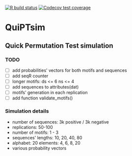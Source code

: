 <!-- badges: start -->
[![R build status](https://github.com/jakubkala/QuiPTsim/workflows/R-CMD-check/badge.svg)](https://github.com/jakubkala/QuiPTsim/actions)
[![Codecov test coverage](https://codecov.io/gh/jakubkala/QuiPTsim/branch/master/graph/badge.svg)](https://codecov.io/gh/jakubkala/QuiPTsim?branch=master)
<!-- badges: end -->

# QuiPTsim
## Quick Permutation Test simulation

### TODO

- [ ] add probabilities' vectors for both motifs and sequences
- [ ] add seqR counter
- [ ] longer motifs: ds <= 6 ns <= 4
- [ ] add sequences to attributes(dat)
- [ ] motifs' generation in each replication 
- [ ] add function validate_motifs() 

### Simulation details

* number of sequences: 3k positive / 3k negative
* replications: 50-100
* number of motifs: 1 - 3
* sequences' lengths: 10, 20, 40, 80
* alphabet: 20 elements: 4, 6, 8, 20
* various probability vectors


